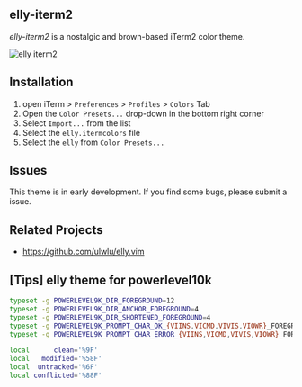 ## elly-iterm2

*elly-iterm2* is a nostalgic and brown-based iTerm2 color theme.

<img alt="elly iterm2" src="https://user-images.githubusercontent.com/41639488/98157819-3f36ca00-1f1d-11eb-962c-17f33996bd48.png">

## Installation

1. open iTerm > `Preferences` > `Profiles` > `Colors` Tab
2. Open the `Color Presets...` drop-down in the bottom right corner
3. Select `Import...` from the list
4. Select the `elly.itermcolors` file
5. Select the `elly` from `Color Presets...`

## Issues
This theme is in early development. If you find some bugs, please submit a issue.

## Related Projects
- https://github.com/ulwlu/elly.vim

## [Tips] elly theme for powerlevel10k

```zsh
typeset -g POWERLEVEL9K_DIR_FOREGROUND=12
typeset -g POWERLEVEL9K_DIR_ANCHOR_FOREGROUND=4
typeset -g POWERLEVEL9K_DIR_SHORTENED_FOREGROUND=4
typeset -g POWERLEVEL9K_PROMPT_CHAR_OK_{VIINS,VICMD,VIVIS,VIOWR}_FOREGROUND=12
typeset -g POWERLEVEL9K_PROMPT_CHAR_ERROR_{VIINS,VICMD,VIVIS,VIOWR}_FOREGROUND=88

local      clean='%9F'
local   modified='%58F'
local  untracked='%6F'
local conflicted='%88F'
```
